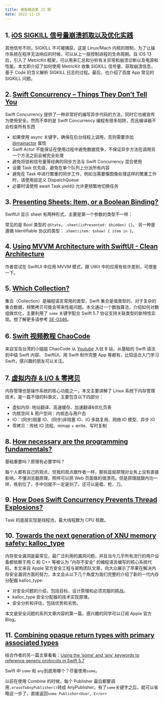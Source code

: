 ```yaml
---
title: 摸鱼精选第 23 期
date: 2022-11-15
---
```



## 1. [iOS SIGKILL 信号量崩溃抓取以及优化实践](https://mp.weixin.qq.com/s/2S3XIpKXMnYNFayeBE_d2Q)

其他信号不同，SIGKILL 不可被捕获，这是 Linux/Mach 内核的限制，为了让操作系统在程序无法响应的时候，可以从上一层控制进程的生命周期。自 iOS 13 后，引入了 MetricKit 框架，可以用来汇总和分析有关异常和崩溃诊断以及电源和性能。本文即介绍了如何使用 MetricKit 收集 SIGKILL 信号量、获取崩溃信息，基于 Code 的含义解析 SIGKILL 日志的过程。最后，也介绍了百度 App 常见的 SIGKILL 问题。

## 2. [Swift Concurrency – Things They Don’t Tell You](https://wojciechkulik.pl/ios/swift-concurrency-things-they-dont-tell-you)

Swift Concurrency 提供了一种非常好的编写异步代码的方法，同时它也被宣传为使用安全。然而不幸的是 Swift Concurrency 编程有很多陷阱，而且编译器不会检查所有东西

- 如果使用 async 关键字，确保在后台线程上调用，否则需要添加 [@mainactor](https://github.com/mainactor) 属性
- Swift Actor 不能保证在使用过程中避免数据竞争，不保证异步方法在调用另一个方法之前会被完全处理
- 避免将锁和信号量等经典的同步方法与 Swift Concurrency 混合使用
- 设置 Task 优先级，避免在单个队列上分派所有内容
- 避免在 Task 中进行繁重的同步工作，例如当需要像图像处理这样的繁重工作时，请使用自定义 DispatchQueue
- 必要时请使用 await Task.yield() 允许更频繁地切换任务

## 3. [Presenting Sheets: Item, or a Boolean Binding?](https://www.swiftjectivec.com/SwiftUI-sheet-present-item-vs-toggle/)

SwiftUI 显示 sheet 有两种形式，主要是第一个参数的类型不一样：

常见的是 Bool 类型的 `@State`，`.sheet(isPresented: $hidden) {}`。
另一种是遵循 Identifiable 协议的类型：`.sheet(item: $show) { item in }`。

## 4. [Using MVVM Architecture with SwiftUI - Clean Architecture](https://jayeshkawli.ghost.io/swiftui-in-mvvm-architecture/)

作者尝试在 SwiftUI 中应用 MVVM 模式，跟 UIKit 中的应用有些许差别，可借鉴一下。

## 5. [Which Collection?](http://khanlou.com/2022/10/some-collections/)

集合（Collection）是编程语言常用的类型，Swift 集合是值类型的，对于复杂的集合数据，频繁拷贝可能会带来性能问题。本文通过一个数独算法，介绍如何对数组做优化，主要利用了 `some` 关键字配合 Swift 5.7 协议支持关联类型的新特性实现。想了解更多请参考 [SE-0346](https://github.com/apple/swift-evolution/blob/main/proposals/0346-light-weight-same-type-syntax.md)。

## 6. [Swift 视频教程 ChaoCode](https://space.bilibili.com/1911023449/video)

来自宝岛台湾的小姐姐 ChaoCode 从 [Youtube](https://www.youtube.com/c/ChaoCode/featured) 入驻 B 站，从基础的 Swift 语法到中级 Swift 内容、 SwiftUI、用 Swift 制作完整 App 等都有，比较适合入门学习 Swift，感兴趣的朋友可以关注。

## 7. [虚拟内存 & I/O & 零拷贝](https://mp.weixin.qq.com/s/DMWfSxrbu4kgCh4JCQ4XIQ)

内存管理也是操作系统的核心功能之一，本文主要讲解了 Linux 系统下内存管理技术，是一篇不错的科普文，主要包含以下四部分：

- 虚拟内存: 地址翻译、高速缓存、加速翻译&优化页表
- 内核空间 & 用户空间：内核态与用户态
- IO：(同步)阻塞 IO、(同步)非阻塞 IO、IO 多路复用、网络 IO 模型、异步 IO
- 零拷贝：传统 IO 流程、mmap + write、写时复制

## 8. [How necessary are the programming fundamentals?](https://swiftrocks.com/how-necessary-are-the-programming-fundamentals)

基础重要吗？原理有必要学吗？

每个人都有自己的观点，但我的观点跟作者一样，那些底层原理对业务上没有直接影响，不懂浏览器原理，照样可以把 Web 页面做的很漂亮。但是原理就跟内功一样，练到位了，手中剑就不一定是剑了，还可以是棍、枪、刀。

## 9. [How Does Swift Concurrency Prevents Thread Explosions?](https://swiftsenpai.com/swift/swift-concurrency-prevent-thread-explosion)

Task 的底层实现是线程池，最大线程数为 CPU 核数。

## 10. [Towards the next generation of XNU memory safety: kalloc_type](https://security.apple.com/blog/towards-the-next-generation-of-xnu-memory-safety/)

内存安全漏洞是最常见，最广泛利用的漏洞问题，并且当今几乎所有流行的用户设备都依赖于用 C 和 C++ 等被认为 “内存不安全” 的编程语言编写的核心系统代码，本文来自 Apple 官方安全工程与架构团队文章，向大众展示了苹果在解决内存安全漏洞方面的努力，本文会从以下几个角度为我们完整的介绍了新的一代内存分配器 kalloc_type:

- 对安全问题的介绍，包括目标、设计原理和必须克服的挑战。
- kalloc_type 安全分配器的技术实现原理。
- 安全分析和评估，包括优势和劣势。

本文是安全问题的系列文章内容的第一篇，感兴趣的同学可以订阅 Apple 官方 Blog。

## 11. [Combining opaque return types with primary associated types](https://www.swiftbysundell.com/articles/opaque-return-types-primary-associated-types)

结合作者的另一篇文章看看：[Using the ‘some’ and ‘any’ keywords to reference generic protocols in Swift 5.7](https://www.swiftbysundell.com/articles/referencing-generic-protocols-with-some-and-any-keywords/)

Swift 中 `some` 和 `any`到底用哪个？尽量使用`some`。

以前在使用 Combine 的时候，每个 Publisher 最后都要调用`.eraseToAnyPublisher()`转成 AnyPublisher。有了`some`关键字之后，就可以省略这一步了，直接返回`some Publisher<User, Error>`
